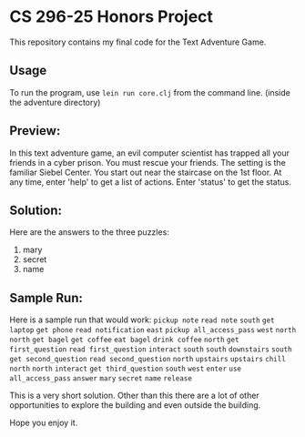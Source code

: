 # CS 296-25 Honors Project

This repository contains my final code for the Text Adventure Game.

## Usage

To run the program, use `lein run core.clj` from the command line. (inside the adventure directory)

## Preview:
In this text adventure game, an evil computer scientist has trapped all your friends in a cyber prison. You must rescue your friends.
The setting is the familiar Siebel Center. 
You start out near the staircase on the 1st floor. 
At any time, enter 'help' to get a list of actions. 
Enter 'status' to get the status.


## Solution:
Here are the answers to the three puzzles:
1. mary
2. secret
3. name

## Sample Run:
Here is a sample run that would work:
`pickup note`
`read note`
`south`
`get laptop`
`get phone`
`read notification`
`east`
`pickup all_access_pass`
`west`
`north`
`north`
`get bagel`
`get coffee`
`eat bagel`
`drink coffee`
`north`
`get first_question`
`read first_question`
`interact`
`south`
`south`
`downstairs`
`south`
`get second_question`
`read second_question`
`north`
`upstairs`
`upstairs`
`chill`
`north`
`north`
`interact`
`get third_question`
`south`
`west`
`enter`
`use all_access_pass`
`answer`
`mary`
`secret`
`name`
`release`


This is a very short solution. Other than this there are a lot of other opportunities to explore the building and even outside the building.

Hope you enjoy it.


